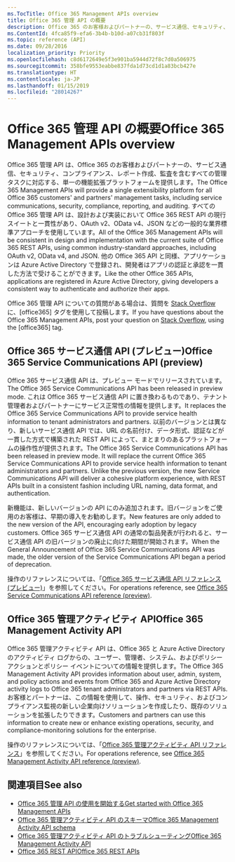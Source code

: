 ```yaml
---
ms.TocTitle: Office 365 Management APIs overview
title: Office 365 管理 API の概要
description: Office 365 のお客様およびパートナーの、サービス通信、セキュリティ、コンプライアンス、レポート作成、監査を含むすべての管理タスクに対応する、単一の機能拡張プラットフォームを提供します。
ms.ContentId: 4fca85f9-efa6-3b4b-b10d-a07cb31f803f
ms.topic: reference (API)
ms.date: 09/28/2016
localization_priority: Priority
ms.openlocfilehash: c8d6172649e5f3e901ba5944d72f8c7d0a506975
ms.sourcegitcommit: 358bfe9553eabbe837fda1d73cd1d1a83bcb427e
ms.translationtype: HT
ms.contentlocale: ja-JP
ms.lasthandoff: 01/15/2019
ms.locfileid: "28014267"
---
```

# <a name="office-365-management-apis-overview"></a><span data-ttu-id="707ac-103">Office 365 管理 API の概要</span><span class="sxs-lookup"><span data-stu-id="707ac-103">Office 365 Management APIs overview</span></span>

<span data-ttu-id="707ac-104">Office 365 管理 API は、Office 365 のお客様およびパートナーの、サービス通信、セキュリティ、コンプライアンス、レポート作成、監査を含むすべての管理タスクに対応する、単一の機能拡張プラットフォームを提供します。</span><span class="sxs-lookup"><span data-stu-id="707ac-104">The Office 365 Management APIs will provide a single extensibility platform for all Office 365 customers' and partners' management tasks, including service communications, security, compliance, reporting, and auditing.</span></span> <span data-ttu-id="707ac-105">すべての Office 365 管理 API は、設計および実装において Office 365 REST API の現行スイートと一貫性があり、OAuth v2、OData v4、JSON などの一般的な業界標準アプローチを使用しています。</span><span class="sxs-lookup"><span data-stu-id="707ac-105">All of the Office 365 Management APIs will be consistent in design and implementation with the current suite of Office 365 REST APIs, using common industry-standard approaches, including OAuth v2, OData v4, and JSON.</span></span> <span data-ttu-id="707ac-106">他の Office 365 API と同様、アプリケーションは Azure Active Directory で登録され、開発者はアプリの認証と承認を一貫した方法で受けることができます。</span><span class="sxs-lookup"><span data-stu-id="707ac-106">Like the other Office 365 APIs, applications are registered in Azure Active Directory, giving developers a consistent way to authenticate and authorize their apps.</span></span>

<span data-ttu-id="707ac-107">Office 365 管理 API についての質問がある場合は、質問を [Stack Overflow](http://stackoverflow.com/tags/office365) に、[office365] タグを使用して投稿します。</span><span class="sxs-lookup"><span data-stu-id="707ac-107">If you have questions about the Office 365 Management APIs, post your question on [Stack Overflow](http://stackoverflow.com/tags/office365), using the [office365] tag.</span></span>

## <a name="office-365-service-communications-api-preview"></a><span data-ttu-id="707ac-108">Office 365 サービス通信 API (プレビュー)</span><span class="sxs-lookup"><span data-stu-id="707ac-108">Office 365 Service Communications API (preview)</span></span>

<span data-ttu-id="707ac-109">Office 365 サービス通信 API は、プレビュー モードでリリースされています。</span><span class="sxs-lookup"><span data-stu-id="707ac-109">The Office 365 Service Communications API has been released in preview mode.</span></span> <span data-ttu-id="707ac-110">これは Office 365 サービス通信 API に置き換わるものであり、テナント管理者およびパートナーにサービス正常性の情報を提供します。</span><span class="sxs-lookup"><span data-stu-id="707ac-110">It replaces the Office 365 Service Communications API to provide service health information to tenant administrators and partners.</span></span> <span data-ttu-id="707ac-111">以前のバージョンとは異なり、新しいサービス通信 API では、URL の名前付け、データ形式、認証などが一貫した方式で構築された REST API によって、まとまりのあるプラットフォームの操作性が提供されます。</span><span class="sxs-lookup"><span data-stu-id="707ac-111">The Office 365 Service Communications API has been released in preview mode. It will replace the current Office 365 Service Communications API to provide service health information to tenant administrators and partners. Unlike the previous version, the new Service Communications API will deliver a cohesive platform experience, with REST APIs built in a consistent fashion including URL naming, data format, and authentication.</span></span>

<span data-ttu-id="707ac-112">新機能は、新しいバージョンの API にのみ追加されます。旧バージョンをご使用のお客様は、早期の導入をお勧めします。</span><span class="sxs-lookup"><span data-stu-id="707ac-112">New features are only added to the new version of the API, encouraging early adoption by legacy customers.</span></span> <span data-ttu-id="707ac-113">Office 365 サービス通信 API の通常の製品発表が行われると、サービス通信 API の旧バージョンの廃止に向けた期間が開始されます。</span><span class="sxs-lookup"><span data-stu-id="707ac-113">When the General Announcement of Office 365 Service Communications API was made, the older version of the Service Communications API began a period of deprecation.</span></span> 

<span data-ttu-id="707ac-114">操作のリファレンスについては、「[Office 365 サービス通信 API リファレンス (プレビュー)](office-365-service-communications-api-reference.md)」を参照してください。</span><span class="sxs-lookup"><span data-stu-id="707ac-114">For operations reference, see [Office 365 Service Communications API reference (preview)](office-365-service-communications-api-reference.md).</span></span>


## <a name="office-365-management-activity-api"></a><span data-ttu-id="707ac-115">Office 365 管理アクティビティ API</span><span class="sxs-lookup"><span data-stu-id="707ac-115">Office 365 Management Activity API</span></span>

<span data-ttu-id="707ac-116">Office 365 管理アクティビティ API は、Office 365 と Azure Active Directory のアクティビティ ログからの、ユーザー、管理者、システム、およびポリシー アクションとポリシー イベントについての情報を提供します。</span><span class="sxs-lookup"><span data-stu-id="707ac-116">The Office 365 Management Activity API provides information about user, admin, system, and policy actions and events from Office 365 and Azure Active Directory activity logs to Office 365 tenant administrators and partners via REST APIs.</span></span> <span data-ttu-id="707ac-117">お客様とパートナーは、この情報を使用して、操作、セキュリティ、およびコンプライアンス監視の新しい企業向けソリューションを作成したり、既存のソリューションを拡張したりできます。</span><span class="sxs-lookup"><span data-stu-id="707ac-117">Customers and partners can use this information to create new or enhance existing operations, security, and compliance-monitoring solutions for the enterprise.</span></span> 

<span data-ttu-id="707ac-118">操作のリファレンスについては、「[Office 365 管理アクティビティ API リファレンス](office-365-management-activity-api-reference.md)」を参照してください。</span><span class="sxs-lookup"><span data-stu-id="707ac-118">For operations reference, see [Office 365 Management Activity API reference (preview)](office-365-management-activity-api-reference.md).</span></span>

## <a name="see-also"></a><span data-ttu-id="707ac-119">関連項目</span><span class="sxs-lookup"><span data-stu-id="707ac-119">See also</span></span>

- [<span data-ttu-id="707ac-120">Office 365 管理 API の使用を開始する</span><span class="sxs-lookup"><span data-stu-id="707ac-120">Get started with Office 365 Management APIs</span></span>](get-started-with-office-365-management-apis.md)
- [<span data-ttu-id="707ac-121">Office 365 管理アクティビティ API のスキーマ</span><span class="sxs-lookup"><span data-stu-id="707ac-121">Office 365 Management Activity API schema</span></span>](office-365-management-activity-api-schema.md)
- [<span data-ttu-id="707ac-122">Office 365 管理アクティビティ API のトラブルシューティング</span><span class="sxs-lookup"><span data-stu-id="707ac-122">Office 365 Management Activity API</span></span>](troubleshooting-the-office-365-management-activity-api.md)
- [<span data-ttu-id="707ac-123">Office 365 REST API</span><span class="sxs-lookup"><span data-stu-id="707ac-123">Office 365 REST APIs</span></span>](https://docs.microsoft.com/ja-JP/previous-versions/office/office-365-api/how-to/platform-development-overview)

